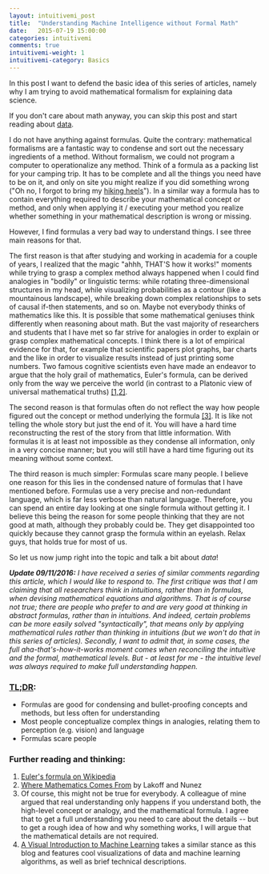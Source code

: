 ```yaml
---
layout: intuitivemi_post
title:  "Understanding Machine Intelligence without Formal Math"
date:   2015-07-19 15:00:00
categories: intuitivemi
comments: true
intuitivemi-weight: 1
intuitivemi-category: Basics
---
```


In this post I want to defend the basic idea of this series of articles, namely why I am trying to avoid mathematical formalism for explaining data science.

If you don't care about math anyway, you can skip this post and start reading about [data](/intuitivemi/2015/07/19/data-numbers-representations.html).

I do not have anything against formulas. Quite the contrary: mathematical formalisms are a fantastic way to condense and sort out the necessary ingredients of a method. Without formalism, we could not program a computer to operationalize any method. Think of a formula as a packing list for your camping trip. It has to be complete and all the things you need have to be on it, and only on site you might realize if you did something wrong ("Oh no, I forgot to bring my [hiking heels](http://consumerist.com/2010/11/29/go-hiking-in-style-with-these-teva-high-heels/)"). In a similar way a formula has to contain everything required to describe your mathematical concept or method, and only when applying it / executing your method you realize whether something in your mathematical description is wrong or missing.

However, I find formulas a very bad way to understand things. I see three main reasons for that. 

The first reason is that after studying and working in academia for a couple of years, I realized that the magic "ahhh, THAT'S how it works!" moments while trying to grasp a complex method always happened when I could find analogies in "bodily" or linguistic terms: while rotating three-dimensional structures in my head, while visualizing probabilities as a contour (like a mountainous landscape), while breaking down complex relationships to sets of causal if-then statements, and so on. Maybe not everybody thinks of mathematics like this. It is possible that some mathematical geniuses think differently when reasoning about math. But the vast majority of researchers and students that I have met so far strive for analogies in order to explain or grasp complex mathematical concepts. I think there is a lot of empirical evidence for that, for example that scientific papers plot graphs, bar charts and the like in order to visualize results instead of just printing some numbers. Two famous cognitive scientists even have made an endeavor to argue that the holy grail of mathematics, Euler's formula, can be derived only from the way we perceive the world (in contrast to a Platonic view of universal mathematical truths) [[1,2]](#further).

The second reason is that formulas often do not reflect the way how people figured out the concept or method underlying the formula [[3]](#further). It is like not telling the whole story but just the end of it. You will have a hard time reconstructing the rest of the story from that little information. With formulas it is at least not impossible as they condense all information, only in a very concise manner; but you will still have a hard time figuring out its meaning without some context.

The third reason is much simpler: Formulas scare many people. I believe one reason for this lies in the condensed nature of formulas that I have mentioned before. Formulas use a very precise and non-redundant language, which is far less verbose than natural language. Therefore, you can spend an entire day looking at one single formula without getting it. I believe this being the reason for some people thinking that they are not good at math, although they probably could be. They get disappointed too quickly because they cannot grasp the formula within an eyelash. Relax guys, that holds true for most of us.

So let us now jump right into the topic and talk a bit about *data*! 

<i><b>Update 09/11/2016:</b>  I have received a series of similar comments regarding this article, which I would like to respond to. The first critique was that I am claiming that all researchers think in intuitions, rather than in formulas, when devising mathematical equations and algorithms. That is of course not true; there are people who prefer to and are very good at thinking in abstract formulas, rather than in intuitions. And indeed, certain problems can be more easily solved "syntactically", that means only by applying mathematical rules rather than thinking in intuitions (but we won't do that in this series of articles). Secondly, I want to admit that, in some cases, the full aha-that's-how-it-works moment comes when reconciling the intuitive and the formal, mathematical levels. But - at least for me - the intuitive level was always required to make full understanding happen.</i>

### [TL;DR](http://de.urbandictionary.com/define.php?term=tl%3Bdr):
- Formulas are good for condensing and bullet-proofing concepts and methods, but less often for understanding
- Most people conceptualize complex things in analogies, relating them to perception (e.g. vision) and language
- Formulas scare people

### <a name="further"></a>Further reading and thinking:
1. [Euler's formula on Wikipedia](http://en.wikipedia.org/wiki/Euler's_formula)
2. [Where Mathematics Comes From](https://en.wikipedia.org/wiki/Where_Mathematics_Comes_From) by Lakoff and Nunez
3. Of course, this might not be true for everybody. A colleague of mine argued that real understanding only happens if you understand both, the high-level concept or analogy, and the mathematical formula. I agree that to get a full understanding you need to care about the details -- but to get a rough idea of how and why something works, I will argue that the mathematical details are not required.
4. [A Visual Introduction to Machine Learning](http://www.r2d3.us/visual-intro-to-machine-learning-part-1/) takes a similar stance as this blog and features cool visualizations of data and machine learning algorithms, as well as brief technical descriptions.
